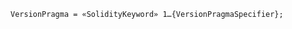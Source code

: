 <!-- This file is generated automatically by infrastructure scripts. Please don't edit by hand. -->

<!-- markdownlint-disable first-line-h1 -->

```{ .ebnf .slang-ebnf #VersionPragma }
VersionPragma = «SolidityKeyword» 1…{VersionPragmaSpecifier};
```
